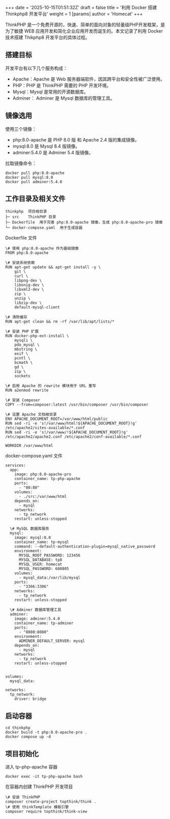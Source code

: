 +++
date = '2025-10-15T01:51:32Z'
draft = false
title = '利用 Docker 搭建 Thinkphp8 开发平台'
weight = 1
[params]
    author = 'Homecat'
+++

ThinkPHP 是一个免费开源的，快速、简单的面向对象的轻量级PHP开发框架，是为了敏捷 WEB 应用开发和简化企业应用开发而诞生的。本文记录了利用 Docker 技术搭建 Thikphp8 开发平台的具体过程。

<!--more-->

## 搭建目标

开发平台有以下几个服务构成：
- Apache：Apache 是 Web 服务器端软件，因其跨平台和安全性被广泛使用。
- PHP：PHP 是 ThinkPHP 需要的 PHP 开发环境。 
- Mysql：Mysql 是常用的开源数据库。
- Adminer： Adminer 是 Mysql 数据库的管理工具。

## 镜像选用

使用三个镜像：
- php:8.0-apache 是 PHP 8.0 版 和 Apache 2.4 版的集成镜像。
- mysql:8.0 是 Mysql 8.4 版镜像。  
- adminer:5.4.0 是 Adminer 5.4 版镜像。

拉取镜像命令：
```
docker pull php:8.0-apache
docker pull mysql:8.0
docker pull adminer:5.4.0
```

## 工作目录及相关文件

```
thinkphp  项目根目录
├─ src    ThinkPHP 目录
├─ Dockerfile  用于完善 php:8.0-apache 镜像，生成 php:8.0-apache-pro 镜像
└─ docker-compose.yaml  用于生成容器
```

Dockerfile 文件
```
\# 使用 php:8.0-apache 作为基础镜像
FROM php:8.0-apache

\# 安装系统依赖
RUN apt-get update && apt-get install -y \
    git \
    curl \
    libpng-dev \
    libonig-dev \
    libxml2-dev \
    zip \
    unzip \
    libzip-dev \
    default-mysql-client

\# 清除缓存
RUN apt-get clean && rm -rf /var/lib/apt/lists/*

\# 安装 PHP 扩展
RUN docker-php-ext-install \
    mysqli \
    pdo_mysql \
    mbstring \
    exif \
    pcntl \
    bcmath \
    gd \
    zip \
    sockets

\# 启用 Apache 的 rewrite 模块用于 URL 重写
RUN a2enmod rewrite

\# 安装 Composer
COPY --from=composer:latest /usr/bin/composer /usr/bin/composer

\# 设置 Apache 文档根目录
ENV APACHE_DOCUMENT_ROOT=/var/www/html/public
RUN sed -ri -e 's!/var/www/html!${APACHE_DOCUMENT_ROOT}!g' /etc/apache2/sites-available/*.conf
RUN sed -ri -e 's!/var/www/!${APACHE_DOCUMENT_ROOT}!g' /etc/apache2/apache2.conf /etc/apache2/conf-available/*.conf

WORKDIR /var/www/html
```

docker-compose.yaml 文件
```
services:
  app:
    image: php:8.0-apache-pro
    container_name: tp-php-apache
    ports:
      - "80:80"
    volumes:
      - ./src:/var/www/html
    depends_on:
      - mysql
    networks:
      - tp_network
    restart: unless-stopped

  \# MySQL 数据库服务
  mysql:
    image: mysql:8.0
    container_name: tp-mysql
    command: --default-authentication-plugin=mysql_native_password
    environment:
      MYSQL_ROOT_PASSWORD: 123456
      MYSQL_DATABASE: tp8
      MYSQL_USER: homecat
      MYSQL_PASSWORD: 680805
    volumes:
      - mysql_data:/var/lib/mysql
    ports:
      - "3306:3306"
    networks:
      - tp_network
    restart: unless-stopped

  \# Adminer 数据库管理工具
  adminer:
    image: adminer:5.4.0
    container_name: tp-adminer
    ports:
      - "8080:8080"
    environment:
      ADMINER_DEFAULT_SERVER: mysql
    depends_on:
      - mysql
    networks:
      - tp_network
    restart: unless-stopped


volumes:
  mysql_data:

networks:
  tp_network:
    driver: bridge
```
## 启动容器

```
cd thinkphp
docker build -t php:8.0-apache-pro .
docker compose up -d
```

## 项目初始化

进入 tp-php-apache 容器

```
docker exec -it tp-php-apache bash

```

在容器内创建 ThinkPHP 开发项目

```
\# 安装 ThinkPHP
composer create-project topthink/think .
\# 使用 thinkTemplate 模板引擎
composer require topthink/think-view

```